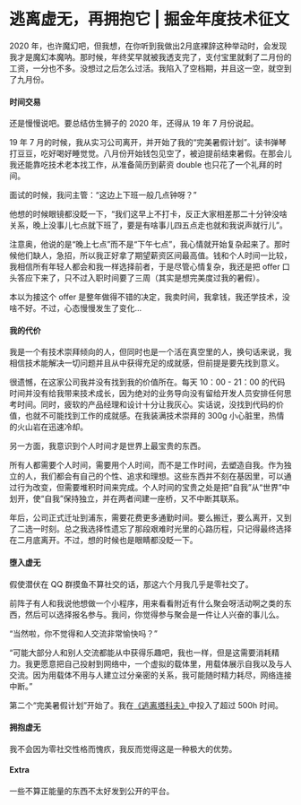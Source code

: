 # 逃离虚无，再拥抱它 | 掘金年度技术征文

2020 年，也许魔幻吧，但我想，在你听到我做出2月底裸辞这种举动时，会发现我才是魔幻本魔呐。那时候，年终奖早就被我透支完了，支付宝里就剩了二月份的工资，一分也不多。没想过之后怎么过活。我陷入了空档期，并且这一空，就空到了九月份。

#### 时间交易

还是慢慢说吧。要总结仿生狮子的 2020 年，还得从 19 年 7 月份说起。

19 年 7 月的时候，我从实习公司离开，并开始了我的“完美暑假计划”。读书弹琴打豆豆，吃好喝好睡觉觉。八月份开始钱包见空了，被迫提前结束暑假。在那会儿我还能靠吃技术老本找工作，从准备简历到薪资 double 也只花了一个礼拜的时间。

面试的时候，我问主管：“这边上下班一般几点钟呀？”

他想的时候眼镜都没眨一下，“我们这早上不打卡，反正大家相差那二十分钟没啥关系，晚上没事儿七点就下班了，要是有啥事儿四五点走也就和我说声就行儿”。

注意奥，他说的是“晚上七点”而不是“下午七点”，我心情就开始复杂起来了。那时候他们缺人，急招，所以我正好拿了期望薪资区间最高值。钱和个人时间一比较，我相信所有年轻人都会和我一样选择前者，于是尽管心情复杂，我还是把 offer 口头答应下来了，只不过入职时间要了三周（其实是想完美度过我的暑假）。

本以为接这个 offer 是整年做得不错的决定，我卖时间，我拿钱，我还学技术，没啥不好。不过，心态慢慢发生了变化...

#### 我的代价

我是一个有技术崇拜倾向的人，但同时也是一个活在真空里的人，换句话来说，我相信技术能解决一切问题并且从中获得充足的成就感，但前提是要先找到意义。

很遗憾，在这家公司我并没有找到我的价值所在。每天 10：00 - 21：00 的代码时间并没有给我带来技术成长，因为绝对的业务导向没有留给开发人员安排任何思考时间。同时，疲软的产品经理和设计十分让我灰心。实话说，没找到代码的价值，也就不可能找到工作的成就感。在我装满技术崇拜的 300g 小心脏里，热情的火山岩在迅速冷却。

另一方面，我意识到个人时间才是世界上最宝贵的东西。

所有人都需要个人时间，需要用个人时间，而不是工作时间，去塑造自我。作为独立的人，我们都会有自己的个性、追求和理想。这些东西并不刻在基因里，可以通过行为改变，但需要堆积时间来完成。个人时间的宝贵之处是把“自我”从“世界”中划开，使“自我”保持独立，并在两者间建一座桥，又不中断其联系。

年后，公司正式迁址到浦东，需要花费更多通勤时间。要么搬迁，要么离开，又到了二选一时刻。总之我选择性遗忘了那段艰难时光里的心路历程，只记得最终选择在二月底离开。不过，想的时候也是眼睛都没眨一下。

#### 堕入虚无

假使潜伏在 QQ 群摸鱼不算社交的话，那这六个月我几乎是零社交了。

前阵子有人和我说他想做一个小程序，用来看看附近有什么聚会呀活动啊之类的东西，然后可以选择报名参与。我问，你觉得参与聚会是一件让人兴奋的事儿么。

“当然啦，你不觉得和人交流非常愉快吗？”

“可能大部分人和别人交流都能从中获得乐趣吧，我也一样，但是这需要消耗精力。我更愿意把自己投射到网络中，一个虚拟的载体里，用载体展示自我以及与人交流。因为用载体不用与人建立过分亲密的关系，我可能随时精力耗尽，网络连接中断。”

第二个“完美暑假计划”开始了。我在[《逃离塔科夫》](https://search.bilibili.com/all?keyword=%E9%80%83%E7%A6%BB%E5%A1%94%E7%A7%91%E5%A4%AB&from_source=nav_suggest_new&order=dm&duration=0&tids_1=0)中投入了超过 500h 时间。

#### 拥抱虚无

我不会因为零社交性格而愧疚，我反而觉得这是一种极大的优势。

#### Extra

一些不算正能量的东西不太好发到公开的平台。


<!-- 过年时，我回到老家。家里有一个十分安静美好的小院子，胸怀开阔，爱意宽广。我卸下所有力气，直直投入其怀抱。 -->

<!-- ![曾经的小院子](https://cdn.jsdelivr.net/gh/Lionad-Morotar/blog-cdn/image/other/20210103155346.png) -->
